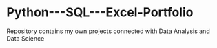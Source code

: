 # Python---SQL---Excel-Portfolio
Repository contains my own projects connected with Data Analysis and Data Science
